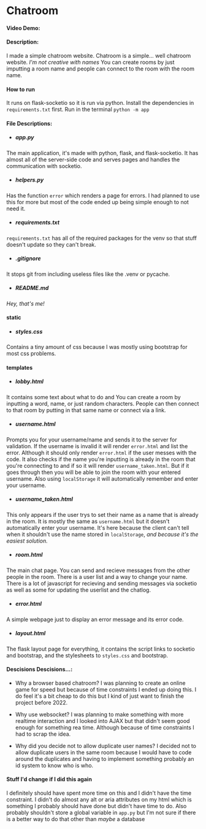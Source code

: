 # Chatroom
#### Video Demo:  <URL HERE>
#### Description:
  
  I made a simple chatroom website. 
  Chatroom is a simple... well chatroom website.
  _I'm not creative with names_
  You can create rooms by just imputting a room name and people can connect to the room with the room name.
  
#### How to run
  
  It runs on flask-socketio so it is run via python. Install the dependencies in `requirements.txt` first.
  Run in the terminal `python -m app`

#### File Descriptions:
  - ##### app.py
  The main application, it's made with python, flask, and flask-socketio.
  It has almost all of the server-side code and serves pages and handles the communication with socketio.
  
  - ##### helpers.py
  Has the function `error` which renders a page for errors. I had planned to use this for more but most of the code ended up being simple enough to not need it.
  
  - ##### requirements.txt
  `requirements.txt` has all of the required packages for the venv so that stuff doesn't update so they can't break.
  
  - ##### .gitignore
  It stops git from including useless files like the .venv or pycache.
  
  - ##### README.md
  _Hey, that's me!_
  
  
  #### static
  - ##### styles.css
  Contains a tiny amount of css because I was mostly using bootstrap for most css problems.
  
  
  #### templates
  - ##### lobby.html
  It contains some text about what to do and
  You can create a room by inputting a word, name, or just random characters.
  People can then connect to that room by putting in that same name or connect via a link. 
  
  - ##### username.html
  Prompts you for your username/name and sends it to the server for validation. 
  If the username is invalid it will render `error.html` and list the error. Although it should only render `error.html` if the user messes with the code.
  It also checks if the name you're inputting is already in the room that you're connecting to and if so it will render `username_taken.html`. 
  But if it goes through then you will be able to join the room with your entered username. 
  Also using `localStorage` it will automatically remember and enter your username.
  
  - ##### username_taken.html
  This only appears if the user trys to set their name as a name that is already in the room. It is mostly the same as `username.html` but it doesn't automatically enter your username. It's here because the client can't tell when it shouldn't use the name stored in `localStorage`, _and because it's the easiest solution._
  
  - ##### room.html
  The main chat page.
  You can send and recieve messages from the other people in the room. There is a user list and a way to change your name. There is a lot of javascript for recieving and sending messages via socketio as well as some for updating the userlist and the chatlog.
  
  - ##### error.html
  A simple webpage just to display an error message and its error code.
  
  - ##### layout.html
  The flask layout page for everything, it contains the script links to socketio and bootstrap, and the stylesheets to `styles.css` and bootstrap.
 
#### Descisions Descisions...:  
  - Why a browser based chatroom?
  I was planning to create an online game for speed but because of time constraints I ended up doing this. I do feel it's a bit cheap to do this but I kind of just want to finish the project before 2022.
  
  - Why use websocket?
  I was planning to make something with more realtime interaction and I looked into AJAX but that didn't seem good enough for something rea time. Although because of time constraints I had to scrap the idea.
  
  - Why did you decide not to allow duplicate user names?
  I decided not to allow duplicate users in the same room because I would have to code around the duplicates and having to implement something probably an id system to know who is who.
 
#### Stuff I'd change if I did this again
  I definitely should have spent more time on this and I didn't have the time constraint. I didn't do almost any alt or aria attributes on my html which is something I probably should have done but didn't have time to do. Also probably shouldn't store a global variable in `app.py` but I'm not sure if there is a better way to do that other than _maybe_ a database

